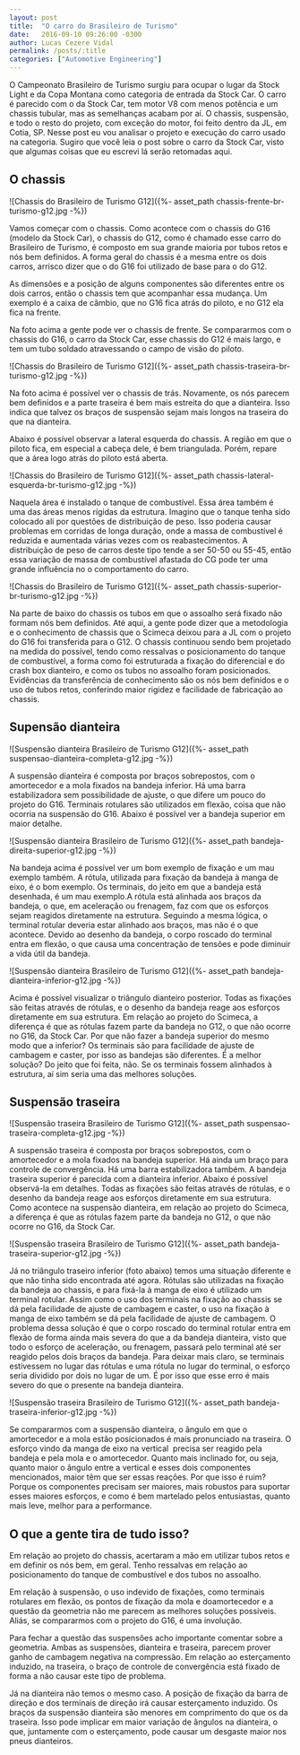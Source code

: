 ```yaml
---
layout: post
title:  "O carro do Brasileiro de Turismo"
date:   2016-09-10 09:26:00 -0300
author: Lucas Cezere Vidal
permalink: /posts/:title
categories: ["Automotive Engineering"]
---
```

O Campeonato Brasileiro de Turismo surgiu para ocupar o lugar da Stock Light e da Copa Montana como categoria de entrada da Stock Car. O carro é parecido com o da Stock Car, tem motor V8 com menos potência e um chassis tubular, mas as semelhanças acabam por aí. O chassis, suspensão, e todo o resto do projeto, com exceção do motor, foi feito dentro da JL, em Cotia, SP. Nesse post eu vou analisar o projeto e execução do carro usado na categoria. Sugiro que você leia o post sobre o carro da Stock Car, visto que algumas coisas que eu escrevi lá serão retomadas aqui.

## O chassis

![Chassis do Brasileiro de Turismo G12]({%- asset_path chassis-frente-br-turismo-g12.jpg -%})

Vamos começar com o chassis. Como acontece com o chassis do G16 (modelo da Stock Car), o chassis do G12, como é chamado esse carro do Brasileiro de Turismo, é composto em sua grande maioria por tubos retos e nós bem definidos. A forma geral do chassis é a mesma entre os dois carros, arrisco dizer que o do G16 foi utilizado de base para o do G12.

As dimensões e a posição de alguns componentes são diferentes entre os dois carros, então o chassis tem que acompanhar essa mudança. Um exemplo é a caixa de câmbio, que no G16 fica atrás do piloto, e no G12 ela fica na frente.

Na foto acima a gente pode ver o chassis de frente. Se compararmos com o chassis do G16, o carro da Stock Car, esse chassis do G12 é mais largo, e tem um tubo soldado atravessando o campo de visão do piloto.

![Chassis do Brasileiro de Turismo G12]({%- asset_path chassis-traseira-br-turismo-g12.jpg -%})

Na foto acima é possível ver o chassis de trás. Novamente, os nós parecem bem definidos e a parte traseira é bem mais estreita do que a dianteira. Isso indica que talvez os braços de suspensão sejam mais longos na traseira do que na dianteira.

Abaixo é possível observar a lateral esquerda do chassis. A região em que o piloto fica, em especial a cabeça dele, é bem triangulada. Porém, repare que a área logo atrás do piloto está aberta.

![Chassis do Brasileiro de Turismo G12]({%- asset_path chassis-lateral-esquerda-br-turismo-g12.jpg -%})

Naquela área é instalado o tanque de combustível. Essa área também é uma das áreas menos rígidas da estrutura. Imagino que o tanque tenha sido colocado ali por questões de distribuição de peso. Isso poderia causar problemas em corridas de longa duração, onde a massa de combustível é reduzida e aumentada várias vezes com os reabastecimentos. A distribuição de peso de carros deste tipo tende a ser 50-50 ou 55-45, então essa variação de massa de combustível afastada do CG pode ter uma grande influência no o comportamento do carro.

![Chassis do Brasileiro de Turismo G12]({%- asset_path chassis-superior-br-turismo-g12.jpg -%})

Na parte de baixo do chassis os tubos em que o assoalho será fixado não formam nós bem definidos. Até aqui, a gente pode dizer que a metodologia e o conhecimento de chassis que o Scimeca deixou para a JL com o projeto do G16 foi transferida para o G12. O chassis continuou sendo bem projetado na medida do possível, tendo como ressalvas o posicionamento do tanque de combustível, a forma como foi estruturada a fixação do diferencial e do crash box dianteiro, e como os tubos no assoalho foram posicionados. Evidências da transferência de conhecimento são os nós bem definidos e o uso de tubos retos, conferindo maior rigidez e facilidade de fabricação ao chassis.

## Supensão dianteira

![Suspensão dianteira Brasileiro de Turismo G12]({%- asset_path suspensao-dianteira-completa-g12.jpg -%})

A suspensão dianteira é composta por braços sobrepostos, com o amortecedor e a mola fixados na bandeja inferior. Há uma barra estabilizadora sem possibilidade de ajuste, o que difere um pouco do projeto do G16. Terminais rotulares são utilizados em flexão, coisa que não ocorria na suspensão do G16. Abaixo é possível ver a bandeja superior em maior detalhe.

![Suspensão dianteira Brasileiro de Turismo G12]({%- asset_path bandeja-direita-superior-g12.jpg -%})

Na bandeja acima é possível ver um bom exemplo de fixação e um mau exemplo também. A rótula, utilizada para fixação da bandeja à manga de eixo, é o bom exemplo. Os terminais, do jeito em que a bandeja está desenhada, é um mau exemplo.A rótula está alinhada aos braços da bandeja, o que, em aceleração ou frenagem, faz com que os esforços sejam reagidos diretamente na estrutura. Seguindo a mesma lógica, o terminal rotular deveria estar alinhado aos braços, mas não é o que acontece. Devido ao desenho da bandeja, o corpo roscado do terminal entra em flexão, o que causa uma concentração de tensões e pode diminuir a vida útil da bandeja.

![Suspensão dianteira Brasileiro de Turismo G12]({%- asset_path bandeja-dianteira-inferior-g12.jpg -%})

Acima é possível visualizar o triângulo dianteiro posterior. Todas as fixações são feitas através de rótulas, e o desenho da bandeja reage aos esforços diretamente em sua estrutura. Em relação ao projeto do Scimeca, a diferença é que as rótulas fazem parte da bandeja no G12, o que não ocorre no G16, da Stock Car. Por que não fazer a bandeja superior do mesmo modo que a inferior? Os terminais são para facilidade de ajuste de cambagem e caster, por isso as bandejas são diferentes. É a melhor solução? Do jeito que foi feita, não. Se os terminais fossem alinhados à estrutura, aí sim seria uma das melhores soluções.

## Suspensão traseira

![Suspensão traseira Brasileiro de Turismo G12]({%- asset_path suspensao-traseira-completa-g12.jpg -%})

A suspensão traseira é composta por braços sobrepostos, com o amortecedor e a mola fixados na bandeja superior. Há ainda um braço para controle de convergência. Há uma barra estabilizadora também. A bandeja traseira superior é parecida com a dianteira inferior. Abaixo é possível observá-la em detalhes. Todas as fixações são feitas através de rótulas, e o desenho da bandeja reage aos esforços diretamente em sua estrutura. Como acontece na suspensão dianteira, em relação ao projeto do Scimeca, a diferença é que as rótulas fazem parte da bandeja no G12, o que não ocorre no G16, da Stock Car.

![Suspensão traseira Brasileiro de Turismo G12]({%- asset_path bandeja-traseira-superior-g12.jpg -%})

Já no triângulo traseiro inferior (foto abaixo) temos uma situação diferente e que não tinha sido encontrada até agora. Rótulas são utilizadas na fixação da bandeja ao chassis, e para fixá-la à manga de eixo é utilizado um terminal rotular. Assim como o uso dos terminais na fixação ao chassis se dá pela facilidade de ajuste de cambagem e caster, o uso na fixação à manga de eixo também se dá pela facilidade de ajuste de cambagem. O problema dessa solução é que o corpo roscado do terminal rotular entra em flexão de forma ainda mais severa do que a da bandeja dianteira, visto que todo o esforço de aceleração, ou frenagem, passará pelo terminal até ser reagido pelos dois braços da bandeja. Para deixar mais claro, se terminais estivessem no lugar das rótulas e uma rótula no lugar do terminal, o esforço seria dividido por dois no lugar de um. É por isso que esse erro é mais severo do que o presente na bandeja dianteira.

![Suspensão traseira Brasileiro de Turismo G12]({%- asset_path bandeja-traseira-inferior-g12.jpg -%})

Se compararmos com a suspensão dianteira, o ângulo em que o amortecedor e a mola estão posicionados é mais pronunciado na traseira. O esforço vindo da manga de eixo na vertical  precisa ser reagido pela bandeja e pela mola e o amortecedor. Quanto mais inclinado for, ou seja, quanto maior o ângulo entre a vertical e esses dois componentes mencionados, maior têm que ser essas reações. Por que isso é ruim? Porque os componentes precisam ser maiores, mais robustos para suportar esses maiores esforços, e como é bem martelado pelos entusiastas, quanto mais leve, melhor para a performance.

## O que a gente tira de tudo isso?

Em relação ao projeto do chassis, acertaram a mão em utilizar tubos retos e em definir os nós bem, em geral. Tenho ressalvas em relação ao posicionamento do tanque de combustível e dos tubos no assoalho.

Em relação à suspensão, o uso indevido de fixações, como terminais rotulares em flexão, os pontos de fixação da mola e doamortecedor e a questão da geometria não me parecem as melhores soluções possíveis. Aliás, se compararmos com o projeto do G16, é uma involução.

Para fechar a questão das suspensões acho importante comentar sobre a geometria. Ambas as suspensões, dianteira e traseira, parecem prover ganho de cambagem negativa na compressão. Em relação ao esterçamento induzido, na traseira, o braço de controle de convergência está fixado de forma a não causar este tipo de problema.

Já na dianteira não temos o mesmo caso. A posição de fixação da barra de direção e dos terminais de direção irá causar esterçamento induzido. Os braços da suspensão dianteira são menores em comprimento do que os da traseira. Isso pode implicar em maior variação de ângulos na dianteira, o que, juntamente com o esterçamento, pode causar um desgaste maior nos pneus dianteiros.
